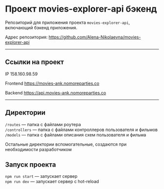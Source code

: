 # Проект movies-explorer-api бэкенд

Репозиторий для приложения проекта `movies-explorer-api`, включающий бэкенд приложения.

Адрес репозитория:
https://github.com/Alena-Nikolaevna/movies-explorer-api
_____________________________________________________________________________

## Ссылки на проект

IP 158.160.98.59

Frontend https://movies-ank.nomoreparties.co

Backend https://api.movies-ank.nomoreparties.co
________________________________________________________________________________

## Директории

`/routes` — папка с файлами роутера  
`/controllers` — папка с файлами контроллеров пользователя и фильмов   
`/models` — папка с файлами описания схем пользователя и фильма  
  
Остальные директории вспомогательные, создаются при необходимости разработчиком

## Запуск проекта

`npm run start` — запускает сервер   
`npm run dev` — запускает сервер с hot-reload
